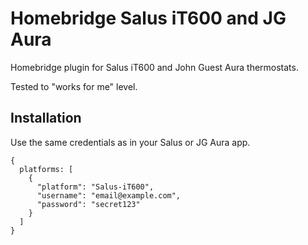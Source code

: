 # Homebridge Salus iT600 and JG Aura

Homebridge plugin for Salus iT600 and John Guest Aura thermostats.

Tested to "works for me" level.

## Installation

Use the same credentials as in your Salus or JG Aura app.

```
{
  platforms: [
    {
      "platform": "Salus-iT600",
      "username": "email@example.com",
      "password": "secret123"
    }
  ]
}
```
